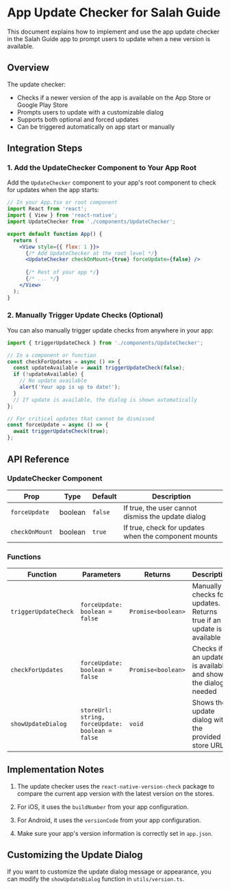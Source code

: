 # App Update Checker for Salah Guide

This document explains how to implement and use the app update checker in the Salah Guide app to prompt users to update when a new version is available.

## Overview

The update checker:
- Checks if a newer version of the app is available on the App Store or Google Play Store
- Prompts users to update with a customizable dialog
- Supports both optional and forced updates
- Can be triggered automatically on app start or manually

## Integration Steps

### 1. Add the UpdateChecker Component to Your App Root

Add the `UpdateChecker` component to your app's root component to check for updates when the app starts:

```jsx
// In your App.tsx or root component
import React from 'react';
import { View } from 'react-native';
import UpdateChecker from './components/UpdateChecker';

export default function App() {
  return (
    <View style={{ flex: 1 }}>
      {/* Add UpdateChecker at the root level */}
      <UpdateChecker checkOnMount={true} forceUpdate={false} />
      
      {/* Rest of your app */}
      {/* ... */}
    </View>
  );
}
```

### 2. Manually Trigger Update Checks (Optional)

You can also manually trigger update checks from anywhere in your app:

```jsx
import { triggerUpdateCheck } from './components/UpdateChecker';

// In a component or function
const checkForUpdates = async () => {
  const updateAvailable = await triggerUpdateCheck(false);
  if (!updateAvailable) {
    // No update available
    alert('Your app is up to date!');
  }
  // If update is available, the dialog is shown automatically
};

// For critical updates that cannot be dismissed
const forceUpdate = async () => {
  await triggerUpdateCheck(true);
};
```

## API Reference

### UpdateChecker Component

| Prop | Type | Default | Description |
|------|------|---------|-------------|
| `forceUpdate` | boolean | `false` | If true, the user cannot dismiss the update dialog |
| `checkOnMount` | boolean | `true` | If true, check for updates when the component mounts |

### Functions

| Function | Parameters | Returns | Description |
|----------|------------|---------|-------------|
| `triggerUpdateCheck` | `forceUpdate: boolean = false` | `Promise<boolean>` | Manually checks for updates. Returns true if an update is available |
| `checkForUpdates` | `forceUpdate: boolean = false` | `Promise<boolean>` | Checks if an update is available and shows the dialog if needed |
| `showUpdateDialog` | `storeUrl: string, forceUpdate: boolean = false` | `void` | Shows the update dialog with the provided store URL |

## Implementation Notes

1. The update checker uses the `react-native-version-check` package to compare the current app version with the latest version on the stores.

2. For iOS, it uses the `buildNumber` from your app configuration.

3. For Android, it uses the `versionCode` from your app configuration.

4. Make sure your app's version information is correctly set in `app.json`.

## Customizing the Update Dialog

If you want to customize the update dialog message or appearance, you can modify the `showUpdateDialog` function in `utils/version.ts`.

